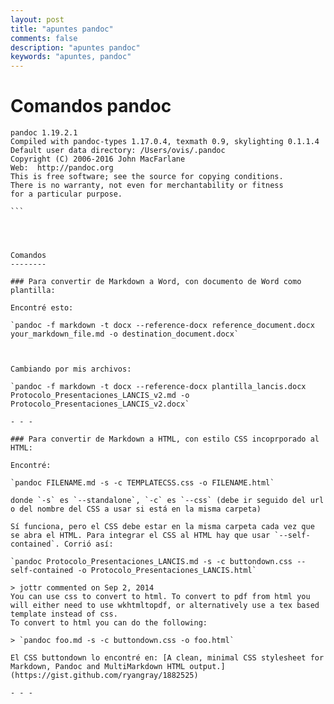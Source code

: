 ```yaml
---
layout: post
title: "apuntes pandoc"
comments: false
description: "apuntes pandoc"
keywords: "apuntes, pandoc"
---
```


Comandos pandoc
===============

````
pandoc 1.19.2.1
Compiled with pandoc-types 1.17.0.4, texmath 0.9, skylighting 0.1.1.4
Default user data directory: /Users/ovis/.pandoc
Copyright (C) 2006-2016 John MacFarlane
Web:  http://pandoc.org
This is free software; see the source for copying conditions.
There is no warranty, not even for merchantability or fitness
for a particular purpose.

```




Comandos
--------

### Para convertir de Markdown a Word, con documento de Word como plantilla:

Encontré esto:

`pandoc -f markdown -t docx --reference-docx reference_document.docx your_markdown_file.md -o destination_document.docx`



Cambiando por mis archivos:

`pandoc -f markdown -t docx --reference-docx plantilla_lancis.docx Protocolo_Presentaciones_LANCIS_v2.md -o Protocolo_Presentaciones_LANCIS_v2.docx`

- - -

### Para convertir de Markdown a HTML, con estilo CSS incoprporado al HTML:

Encontré:

`pandoc FILENAME.md -s -c TEMPLATECSS.css -o FILENAME.html`

donde `-s` es `--standalone`, `-c` es `--css` (debe ir seguido del url o del nombre del CSS a usar si está en la misma carpeta)

Sí funciona, pero el CSS debe estar en la misma carpeta cada vez que se abra el HTML. Para integrar el CSS al HTML hay que usar `--self-contained`. Corrió así:

`pandoc Protocolo_Presentaciones_LANCIS.md -s -c buttondown.css --self-contained -o Protocolo_Presentaciones_LANCIS.html`

> jottr commented on Sep 2, 2014
You can use css to convert to html. To convert to pdf from html you will either need to use wkhtmltopdf, or alternatively use a tex based template instead of css.
To convert to html you can do the following:

> `pandoc foo.md -s -c buttondown.css -o foo.html`

El CSS buttondown lo encontré en: [A clean, minimal CSS stylesheet for Markdown, Pandoc and MultiMarkdown HTML output.](https://gist.github.com/ryangray/1882525)

- - -
